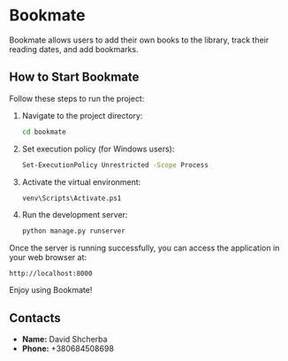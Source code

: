 # Bookmate

Bookmate allows users to add their own books to the library, track their reading dates, and add bookmarks.

## How to Start Bookmate

Follow these steps to run the project:

1. Navigate to the project directory:
   ```sh
   cd bookmate
   ```

2. Set execution policy (for Windows users):
   ```sh
   Set-ExecutionPolicy Unrestricted -Scope Process
   ```

3. Activate the virtual environment:
   ```sh
   venv\Scripts\Activate.ps1
   ```

4. Run the development server:
   ```sh
   python manage.py runserver
   ```

Once the server is running successfully, you can access the application in your web browser at:
   ```
   http://localhost:8000
   ```

Enjoy using Bookmate!

## Contacts

- **Name:** David Shcherba  
- **Phone:** +380684508698

